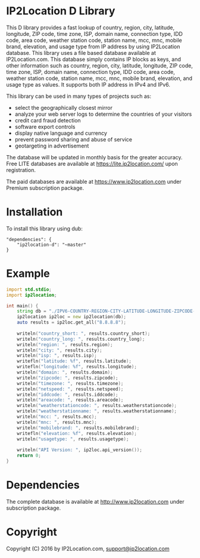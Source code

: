 IP2Location D Library
=====================

This D library provides a fast lookup of country, region, city, latitude, longitude, ZIP code, time zone, ISP, domain name, connection type, IDD code, area code, weather station code, station name, mcc, mnc, mobile brand, elevation, and usage type from IP address by using IP2Location database. This library uses a file based database available at IP2Location.com. This database simply contains IP blocks as keys, and other information such as country, region, city, latitude, longitude, ZIP code, time zone, ISP, domain name, connection type, IDD code, area code, weather station code, station name, mcc, mnc, mobile brand, elevation, and usage type as values. It supports both IP address in IPv4 and IPv6.

This library can be used in many types of projects such as:

 - select the geographically closest mirror
 - analyze your web server logs to determine the countries of your visitors
 - credit card fraud detection
 - software export controls
 - display native language and currency 
 - prevent password sharing and abuse of service 
 - geotargeting in advertisement

The database will be updated in monthly basis for the greater accuracy. Free LITE databases are available at https://lite.ip2location.com/ upon registration.

The paid databases are available at https://www.ip2location.com under Premium subscription package.


Installation
============

To install this library using dub:

```
"dependencies": {
    "ip2location-d": "~master"
}
```

Example
=======

```d
import std.stdio;
import ip2location;

int main() {
	string db = "./IPV6-COUNTRY-REGION-CITY-LATITUDE-LONGITUDE-ZIPCODE-TIMEZONE-ISP-DOMAIN-NETSPEED-AREACODE-WEATHER-MOBILE-ELEVATION-USAGETYPE.BIN";
	ip2location ip2loc = new ip2location(db);
	auto results = ip2loc.get_all("8.8.8.8");
	
	writeln("country_short: ", results.country_short);
	writeln("country_long: ", results.country_long);
	writeln("region: ", results.region);
	writeln("city: ", results.city);
	writeln("isp: ", results.isp);
	writefln("latitude: %f", results.latitude);
	writefln("longitude: %f", results.longitude);
	writeln("domain: ", results.domain);
	writeln("zipcode: ", results.zipcode);
	writeln("timezone: ", results.timezone);
	writeln("netspeed: ", results.netspeed);
	writeln("iddcode: ", results.iddcode);
	writeln("areacode: ", results.areacode);
	writeln("weatherstationcode: ", results.weatherstationcode);
	writeln("weatherstationname: ", results.weatherstationname);
	writeln("mcc: ", results.mcc);
	writeln("mnc: ", results.mnc);
	writeln("mobilebrand: ", results.mobilebrand);
	writefln("elevation: %f", results.elevation);
	writeln("usagetype: ", results.usagetype);
	
	writeln("API Version: ", ip2loc.api_version());
	return 0;
}
```


Dependencies
============

The complete database is available at http://www.ip2location.com under subscription package.


Copyright
=========

Copyright (C) 2016 by IP2Location.com, support@ip2location.com
